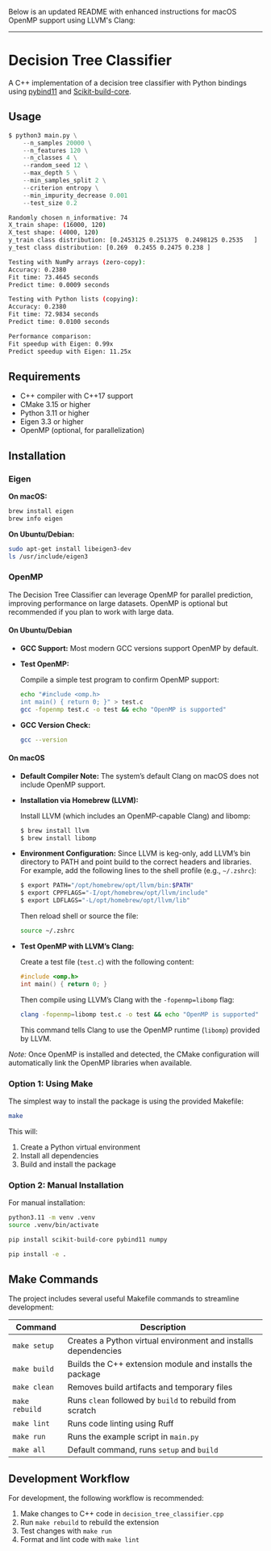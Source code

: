 Below is an updated README with enhanced instructions for macOS OpenMP support using LLVM's Clang:

---

# Decision Tree Classifier

A C++ implementation of a decision tree classifier with Python bindings using [pybind11](https://pybind11.readthedocs.io/en/stable/compiling.html) and [Scikit-build-core](https://github.com/scikit-build/scikit-build-core).

## Usage

```python
$ python3 main.py \
    --n_samples 20000 \
    --n_features 120 \
    --n_classes 4 \
    --random_seed 12 \
    --max_depth 5 \
    --min_samples_split 2 \
    --criterion entropy \
    --min_impurity_decrease 0.001
    --test_size 0.2 
```

```bash
Randomly chosen n_informative: 74
X_train shape: (16000, 120)
X_test shape: (4000, 120)
y_train class distribution: [0.2453125 0.251375  0.2498125 0.2535   ]
y_test class distribution: [0.269  0.2455 0.2475 0.238 ]

Testing with NumPy arrays (zero-copy):
Accuracy: 0.2380
Fit time: 73.4645 seconds
Predict time: 0.0009 seconds

Testing with Python lists (copying):
Accuracy: 0.2380
Fit time: 72.9834 seconds
Predict time: 0.0100 seconds

Performance comparison:
Fit speedup with Eigen: 0.99x
Predict speedup with Eigen: 11.25x
```

## Requirements

- C++ compiler with C++17 support
- CMake 3.15 or higher
- Python 3.11 or higher
- Eigen 3.3 or higher
- OpenMP (optional, for parallelization)

## Installation

### Eigen

**On macOS:**

```bash
brew install eigen
brew info eigen
```

**On Ubuntu/Debian:**

```bash
sudo apt-get install libeigen3-dev
ls /usr/include/eigen3
```

### OpenMP

The Decision Tree Classifier can leverage OpenMP for parallel prediction, improving performance on large datasets. OpenMP is optional but recommended if you plan to work with large data.

#### On Ubuntu/Debian

- **GCC Support:** Most modern GCC versions support OpenMP by default.
  
- **Test OpenMP:**  

  Compile a simple test program to confirm OpenMP support:

  ```bash
  echo "#include <omp.h>
  int main() { return 0; }" > test.c
  gcc -fopenmp test.c -o test && echo "OpenMP is supported"
  ```

- **GCC Version Check:**

  ```bash
  gcc --version
  ```

#### On macOS

- **Default Compiler Note:** The system’s default Clang on macOS does not include OpenMP support.

- **Installation via Homebrew (LLVM):**  

  Install LLVM (which includes an OpenMP-capable Clang) and libomp:

  ```bash
  $ brew install llvm
  $ brew install libomp
  ```
  
- **Environment Configuration:** Since LLVM is keg-only, add LLVM’s bin directory to PATH and point build to the correct headers and libraries. For example, add the following lines to the shell profile (e.g., `~/.zshrc`):

  ```bash
  $ export PATH="/opt/homebrew/opt/llvm/bin:$PATH"
  $ export CPPFLAGS="-I/opt/homebrew/opt/llvm/include"
  $ export LDFLAGS="-L/opt/homebrew/opt/llvm/lib"
  ```

  Then reload shell or source the file:

  ```bash
  source ~/.zshrc
  ```

- **Test OpenMP with LLVM’s Clang:**  

  Create a test file (`test.c`) with the following content:

  ```c
  #include <omp.h>
  int main() { return 0; }
  ```

  Then compile using LLVM’s Clang with the `-fopenmp=libomp` flag:

  ```bash
  clang -fopenmp=libomp test.c -o test && echo "OpenMP is supported"
  ```
  
  This command tells Clang to use the OpenMP runtime (`libomp`) provided by LLVM.

*Note:* Once OpenMP is installed and detected, the CMake configuration will automatically link the OpenMP libraries when available.

### Option 1: Using Make

The simplest way to install the package is using the provided Makefile:

```bash
make
```

This will:

1. Create a Python virtual environment
2. Install all dependencies
3. Build and install the package

### Option 2: Manual Installation

For manual installation:

```bash
python3.11 -m venv .venv
source .venv/bin/activate

pip install scikit-build-core pybind11 numpy

pip install -e .
```

## Make Commands

The project includes several useful Makefile commands to streamline development:

| Command       | Description                                                                    |
|---------------|--------------------------------------------------------------------------------|
| `make setup`  | Creates a Python virtual environment and installs dependencies                 |
| `make build`  | Builds the C++ extension module and installs the package                       |
| `make clean`  | Removes build artifacts and temporary files                                    |
| `make rebuild`| Runs `clean` followed by `build` to rebuild from scratch                        |
| `make lint`   | Runs code linting using Ruff                                                   |
| `make run`    | Runs the example script in `main.py`                                           |
| `make all`    | Default command, runs `setup` and `build`                                      |

## Development Workflow

For development, the following workflow is recommended:

1. Make changes to C++ code in `decision_tree_classifier.cpp`
2. Run `make rebuild` to rebuild the extension
3. Test changes with `make run`
4. Format and lint code with `make lint`
